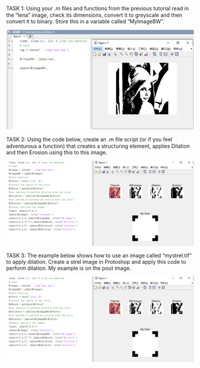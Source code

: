 TASK 1: Using your .m ﬁles and functions from the previous tutorial read in the “lena” image, check its dimensions, convert it to greyscale and then convert it to binary. Store this in a variable called “MyImageBW”.

![task](src/weak5/1.png)


TASK 2: Using the code below, create an .m ﬁle script (or if you feel adventurous a function) that creates a structuring element, applies Dilation and then Erosion using this to this image.

![task](src/weak5/2.png)

TASK 3: The example below shows how to use an image called “mystrel.tif” to apply dilation. Create a strel image in Protoshop and apply this code to perform dilation. My example is on the pout image.

![task](src/weak5/2.png)